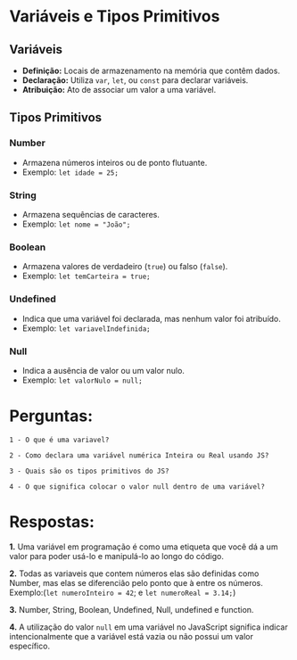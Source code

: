 # Variáveis e Tipos Primitivos

## Variáveis

- **Definição:** Locais de armazenamento na memória que contêm dados.
- **Declaração:** Utiliza `var`, `let`, ou `const` para declarar variáveis.
- **Atribuição:** Ato de associar um valor a uma variável.

## Tipos Primitivos

### Number

- Armazena números inteiros ou de ponto flutuante.
- Exemplo: `let idade = 25;`

### String

- Armazena sequências de caracteres.
- Exemplo: `let nome = "João";`

### Boolean

- Armazena valores de verdadeiro (`true`) ou falso (`false`).
- Exemplo: `let temCarteira = true;`

### Undefined

- Indica que uma variável foi declarada, mas nenhum valor foi atribuído.
- Exemplo: `let variavelIndefinida;`

### Null

- Indica a ausência de valor ou um valor nulo.
- Exemplo: `let valorNulo = null;`

# Perguntas: 
    1 - O que é uma variavel?

    2 - Como declara uma variável numérica Inteira ou Real usando JS?

    3 - Quais são os tipos primitivos do JS?

    4 - O que significa colocar o valor null dentro de uma variável?

# Respostas:

**1.** Uma variável em programação é como uma etiqueta que você dá a um valor para poder usá-lo e manipulá-lo ao longo do código.

**2.** Todas as variaveis que contem números elas são definidas como Number, mas elas se diferencião pelo ponto que à entre os números. Exemplo:(`let numeroInteiro = 42`; e `let numeroReal = 3.14;`)

**3.** Number, String, Boolean, Undefined, Null, undefined e function.

**4.** A utilização do valor `null` em uma variável no JavaScript significa indicar intencionalmente que a variável está vazia ou não possui um valor específico.
